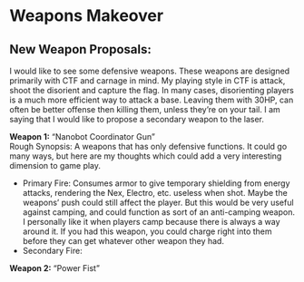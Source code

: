 Weapons Makeover
================

New Weapon Proposals:
---------------------

I would like to see some defensive weapons. These weapons are designed primarily with CTF and carnage in mind. My playing style in CTF is attack, shoot the disorient and capture the flag. In many cases, disorienting players is a much more efficient way to attack a base. Leaving them with 30HP, can often be better offense then killing them, unless they’re on your tail. I am saying that I would like to propose a secondary weapon to the laser.

**Weapon 1:** “Nanobot Coordinator Gun”  
Rough Synopsis: A weapons that has only defensive functions. It could go many ways, but here are my thoughts which could add a very interesting dimension to game play.

*   Primary Fire: Consumes armor to give temporary shielding from energy attacks, rendering the Nex, Electro, etc. useless when shot. Maybe the weapons’ push could still affect the player. But this would be very useful against camping, and could function as sort of an anti-camping weapon. I personally like it when players camp because there is always a way around it. If you had this weapon, you could charge right into them before they can get whatever other weapon they had.
*   Secondary Fire:

**Weapon 2:** “Power Fist”

